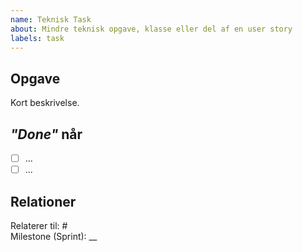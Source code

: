 ```yaml
---
name: Teknisk Task
about: Mindre teknisk opgave, klasse eller del af en user story
labels: task
---
```


## Opgave
Kort beskrivelse.

## *"Done"* når
- [ ] ...
- [ ] ...

## Relationer
Relaterer til: #<parent-user-story-id> <br>
Milestone (Sprint): __ <br>

